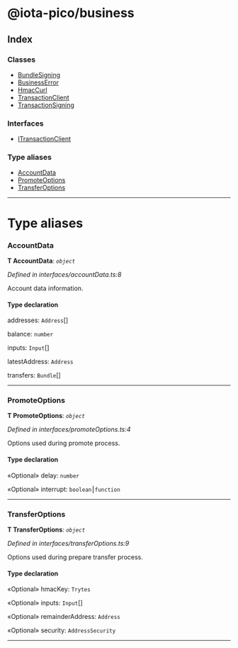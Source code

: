 


#  @iota-pico/business

## Index

### Classes

* [BundleSigning](classes/bundlesigning.md)
* [BusinessError](classes/businesserror.md)
* [HmacCurl](classes/hmaccurl.md)
* [TransactionClient](classes/transactionclient.md)
* [TransactionSigning](classes/transactionsigning.md)


### Interfaces

* [ITransactionClient](interfaces/itransactionclient.md)


### Type aliases

* [AccountData](#accountdata)
* [PromoteOptions](#promoteoptions)
* [TransferOptions](#transferoptions)



---
# Type aliases
<a id="accountdata"></a>

###  AccountData

**Τ AccountData**:  *`object`* 

*Defined in interfaces/accountData.ts:8*



Account data information.

#### Type declaration




 addresses: `Address`[]






 balance: `number`






 inputs: `Input`[]






 latestAddress: `Address`






 transfers: `Bundle`[]







___

<a id="promoteoptions"></a>

###  PromoteOptions

**Τ PromoteOptions**:  *`object`* 

*Defined in interfaces/promoteOptions.ts:4*



Options used during promote process.

#### Type declaration




«Optional»  delay: `number`






«Optional»  interrupt: `boolean`⎮`function`







___

<a id="transferoptions"></a>

###  TransferOptions

**Τ TransferOptions**:  *`object`* 

*Defined in interfaces/transferOptions.ts:9*



Options used during prepare transfer process.

#### Type declaration




«Optional»  hmacKey: `Trytes`






«Optional»  inputs: `Input`[]






«Optional»  remainderAddress: `Address`






«Optional»  security: `AddressSecurity`







___


